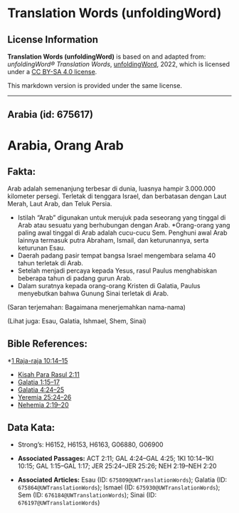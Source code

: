 # Translation Words (unfoldingWord)

## License Information

**Translation Words (unfoldingWord)** is based on and adapted from: _unfoldingWord® Translation Words_, [unfoldingWord](https://unfoldingword.org/utw), 2022, which is licensed under a [CC BY-SA 4.0 license](https://creativecommons.org/licenses/by-sa/4.0/legalcode.en).

This markdown version is provided under the same license.



--------------------------------

## Arabia (id: 675617)

Arabia, Orang Arab
==================

Fakta:
------

Arab adalah semenanjung terbesar di dunia, luasnya hampir 3\.000\.000 kilometer persegi. Terletak di tenggara Israel, dan berbatasan dengan Laut Merah, Laut Arab, dan Teluk Persia.

* Istilah “Arab” digunakan untuk merujuk pada seseorang yang tinggal di Arab atau sesuatu yang berhubungan dengan Arab. \*Orang\-orang yang paling awal tinggal di Arab adalah cucu\-cucu Sem. Penghuni awal Arab lainnya termasuk putra Abraham, Ismail, dan keturunannya, serta keturunan Esau.
* Daerah padang pasir tempat bangsa Israel mengembara selama 40 tahun terletak di Arab.
* Setelah menjadi percaya kepada Yesus, rasul Paulus menghabiskan beberapa tahun di padang gurun Arab.
* Dalam suratnya kepada orang\-orang Kristen di Galatia, Paulus menyebutkan bahwa Gunung Sinai terletak di Arab.

(Saran terjemahan: Bagaimana menerjemahkan nama\-nama)

(Lihat juga: Esau, Galatia, Ishmael, Shem, Sinai)

Bible References:
-----------------

\*[1 Raja\-raja 10:14–15](https://ref.ly/1Kgs0:0)

* [Kisah Para Rasul 2:11](https://ref.ly/Acts0:0)
* [Galatia 1:15–17](https://ref.ly/Gal1:15-Gal1:17)
* [Galatia 4:24–25](https://ref.ly/Gal4:24-Gal4:25)
* [Yeremia 25:24–26](https://ref.ly/Jer25:24-Jer25:26)
* [Nehemia 2:19–20](https://ref.ly/Neh2:19-Neh2:20)

Data Kata:
----------

* Strong’s: H6152, H6153, H6163, G06880, G06900

* **Associated Passages:** ACT 2:11; GAL 4:24–GAL 4:25; 1KI 10:14–1KI 10:15; GAL 1:15–GAL 1:17; JER 25:24–JER 25:26; NEH 2:19–NEH 2:20
* **Associated Articles:** Esau (ID: `675809@UWTranslationWords`); Galatia (ID: `675864@UWTranslationWords`); Ismael (ID: `675930@UWTranslationWords`); Sem (ID: `676184@UWTranslationWords`); Sinai (ID: `676197@UWTranslationWords`)

